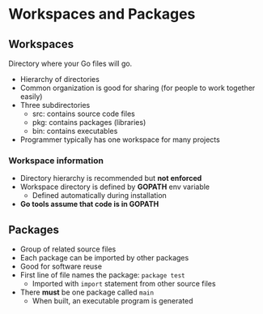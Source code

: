 # Workspaces and Packages

## Workspaces
Directory where your Go files will go. 
- Hierarchy of directories
- Common organization is good for sharing (for people to work together easily)
- Three subdirectories
    - src: contains source code files
    - pkg: contains packages (libraries)
    - bin: contains executables
- Programmer typically has one workspace for many projects


### Workspace information
- Directory hierarchy is recommended but **not enforced**
- Workspace directory is defined by **GOPATH** env variable
    - Defined automatically during installation
- **Go tools assume that code is in GOPATH**

## Packages
- Group of related source files
- Each package can be imported by other packages
- Good for software reuse
- First line of file names the package: `package test`
    - Imported with `import` statement from other source files
- There **must** be one package called `main`
    - When built, an executable program is generated
    